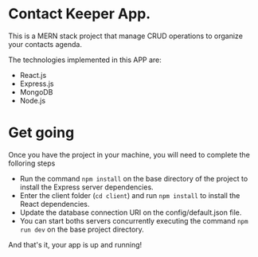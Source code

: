 # Contact Keeper App.
This is a MERN stack project that manage CRUD operations to organize your contacts agenda.

The technologies implemented in this APP are:
- React.js
- Express.js
- MongoDB
- Node.js

# Get going

Once you have the project in your machine, you will need to complete the folloring steps

- Run the command `npm install` on the base directory of the project to install the Express server dependencies.
- Enter the client folder (`cd client`) and run `npm install` to install the React dependencies.
- Update the database connection URI on the config/default.json file.
- You can start boths servers concurrently executing the command `npm run dev` on the base project directory.

And that's it, your app is up and running!



